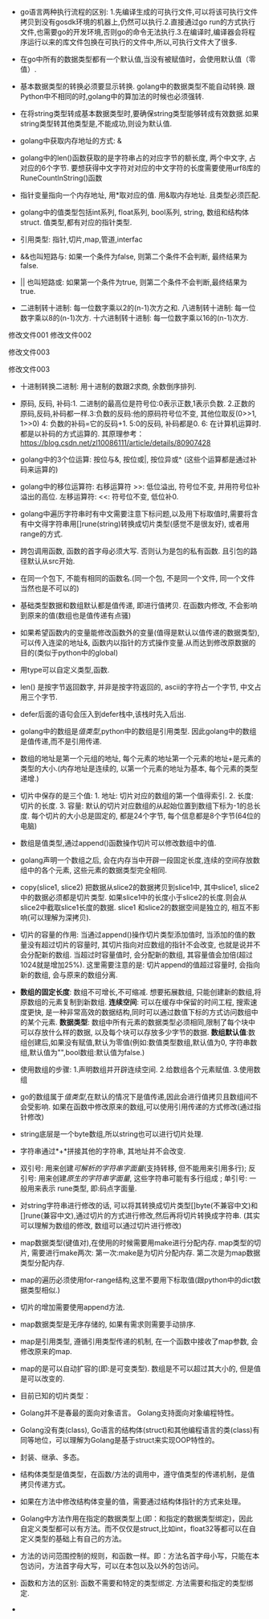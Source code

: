 - go语言两种执行流程的区别:
1.先编译生成的可执行文件,可以将该可执行文件拷贝到没有gosdk环境的机器上,仍然可以执行.2.直接通过go run的方式执行文件,也需要go的开发环境,否则go的命令无法执行.3.在编译时,编译器会将程序运行以来的库文件包换在可执行的文件中,所以,可执行文件大了很多.

- 在go中所有的数据类型都有一个默认值,当没有被赋值时，会使用默认值（零值）.

- 基本数据类型的转换必须要显示转换. golang中的数据类型不能自动转换. 跟Python中不相同的时,golang中的算加法的时候也必须强转. 

- 在将string类型转成基本数据类型时,要确保string类型能够转成有效数据.如果string类型转其他类型是,不能成功,则设为默认值.

- golang中获取内存地址的方式: &

- golang中的len()函数获取的是字符串占的对应字节的额长度, 两个中文字, 占对应的6个字节. 要想获得中文字符对对应的中文字符的长度需要使用urf8库的RuneCountInString()函数

- 指针变量指向一个内存地址, 用*取对应的值. 用&取内存地址. 且类型必须匹配.

- golang中的值类型包括int系列, float系列, bool系列, string, 数组和结构体struct. 值类型,都有对应的指针类型.

- 引用类型: 指针,切片,map,管道,interfac

- &&也叫短路与: 如果一个条件为false, 则第二个条件不会判断, 最终结果为false.

- || 也叫短路或: 如果第一个条件为true, 则第二个条件不会判断,最终结果为true.

- 二进制转十进制: 每一位数字乘以2的(n-1)次方之和. 八进制转十进制: 每一位数字乘以8的(n-1)次方. 十六进制转十进制: 每一位数字乘以16的(n-1)次方.




修改文件001
修改文件002

修改文件003

修改文件003



- 十进制转换二进制: 用十进制的数跟2求商, 余数倒序排列.

- 原码, 反码, 补码:1. 二进制的最高位是符号位:0表示正数,1表示负数.  2.正数的原码,反码,补码都一样.3:负数的反码:他的原码符号位不变, 其他位取反(0>>1, 1>>0) 4: 负数的补码=它的反码+1.   5:0的反码, 补码都是0.  6: 在计算机运算时.都是以补码的方式运算的. 其原理参考：https://blog.csdn.net/zl10086111/article/details/80907428


- golang中的3个位运算: 按位与&, 按位或|, 按位异或^ (这些个运算都是通过补码来运算的)
- golang中的移位运算符: 右移运算符 >>: 低位溢出, 符号位不变, 并用符号位补溢出的高位. 左移运算符: <<: 符号位不变, 低位补0.
- golang中遍历字符串时有中文需要注意下标问题,以及用下标取值时,需要将含有中文得字符串用[]rune(string)转换成切片类型(感觉不是很友好), 或者用 range的方式.
- 跨包调用函数, 函数的首字母必须大写. 否则认为是包的私有函数. 且引包的路径默认从src开始.
- 在同一个包下, 不能有相同的函数名.(同一个包, 不是同一个文件, 同一个文件当然也是不可以的)
- 基础类型数据和数组默认都是值传递, 即进行值拷贝. 在函数内修改, 不会影响到原来的值(数组也是值传递有点骚)
- 如果希望函数内的变量能修改函数外的变量(值得是默认以值传递的数据类型),可以传入连梁的地址&, 函数内以指针的方式操作变量.从而达到修改原数据的目的(类似于python中的global)
- 用type可以自定义类型,函数.
- len() 是按字节返回数字, 并非是按字符返回的, ascii的字符占一个字节, 中文占用三个字节.
- defer后面的语句会压入到defer栈中,该栈时先入后出.
- golang中的数组是*值类型*,python中的数组是引用类型. 因此golang中的数组是值传递,而不是引用传递.
- 数组的地址是第一个元组的地址, 每个元素的地址第一个元素的地址+是元素的类型的大小.(内存地址是连续的, 以第一个元素的地址为基本, 每个元素的类型递增.)
- 切片中保存的是三个值: 1. 地址: 切片对应的数组的第一个值得索引. 2. 长度: 切片的长度. 3. 容量: 默认的切片对应数组的从起始位置到数组下标为-1的总长度.
每个切片的大小总是固定的, 都是24个字节, 每个信息都是8个字节(64位的电脑)
- 数组是值类型,通过append()函数操作切片可以修改数组中的值.
- golang声明一个数组之后, 会在内存当中开辟一段固定长度,连续的空间存放数组中的各个元素, 这些元素的数据类型完全相同.
- copy(slice1, slice2) 把数据从slice2的数据拷贝到slice1中, 其中slice1, slice2中的数据必须都是切片类型. 如果slice1中的长度小于slice2的长度.则会从slice2中截取slice1长度的数据. slice1 和slice2的数据空间是独立的, 相互不影响(可以理解为深拷贝).
- 切片的容量的作用: 当通过append()操作切片类型添加值时, 当添加的值的数量没有超过切片的容量时, 其切片指向对应数组的指针不会改变, 也就是说并不会分配新的数组. 当超过时容量值时, 会分配新的数组, 其容量值会加倍(超过1024就是增加25%).  这里需要注意的是: 切片append的值超过容量时, 会指向新的数组, 会与原来的数组分离. 
- **数组的固定长度**: 数组不可增长,不可缩减. 想要拓展数组, 只能创建新的数组,将原数组的元素复制到新数组. **连续空间**: 可以在缓存中保留的时间工程, 搜索速度更快, 是一种非常高效的数据结构,同时可以通过数值下标的方式访问数组中的某个元素.
**数据类型**: 数组中所有元素的数据类型必须相同,限制了每个块中可以存放什么样的数据, 以及每个块可以存放多少字节的数据. **数组默认值**:数组创建后,如果没有赋值,默认为零值(例如:数值类型数组,默认值为0, 字符串数组,默认值为"",bool数组:默认值为false.)
- 使用数组的步骤: 1.声明数组并开辟连续空间. 2.给数组各个元素赋值. 3.使用数组
- go的数组属于*值类型*,在默认的情况下是值传递,因此会进行值拷贝且数组间不会受影响. 如果在函数中修改原来的数组,可以使用引用传递的方式修改(通过指针修改)
- string底层是一个byte数组,所以string也可以进行切片处理.
- 字符串通过*+*拼接其他的字符串, 其地址并不会改变.
- 双引号: 用来创建*可解析的字符串字面量*(支持转移, 但不能用来引用多行); 反引号: 用来创建*原生的字符串字面量*, 这些字符串可能有多行组成 ; 单引号: 一般用来表示 rune类型, 即:码点字面量. 
- 对string字符串进行修改的话, 可以将其转换成切片类型[]byte(不兼容中文)和[]rune(兼容中文),通过切片的方式进行修改,然后再将切片转换成字符串. (其实可以理解为数组的修改, 数组可以通过切片进行修改)
- map数据类型(键值对),在使用的时候需要用make进行分配内存. map类型的切片, 需要进行make两次: 第一次:make是为切片分配内存. 第二次是为map数据类型分配内存. 
- map的遍历必须使用for-range结构,这里不要用下标取值(跟python中的dict数据类型相似.)
- 切片的增加需要使用append方法.
- map数据类型是无序存储的, 如果有需求则需要手动排序.
- map是引用类型, 遵循引用类型传递的机制, 在一个函数中接收了map参数, 会修改原来的map.
- map的是可以自动扩容的(即:是可变类型). 数组是不可以超过其大小的, 但是值是可以改变的.
- 目前已知的切片类型：
- Golang并不是春最的面向对象语言。 Golang支持面向对象编程特性。
- Golang没有类(class), Go语言的结构体(struct)和其他编程语言的类(class)有同等地位，可以理解为Golang是基于struct来实现OOP特性的。
- 封装、继承、多态。 
- 结构体类型是值类型，在函数/方法的调用中，遵守值类型的传递机制，是值拷贝传递方式。
- 如果在方法中修改结构体变量的值，需要通过结构体指针的方式来处理。
- Golang中方法作用在指定的数据类型上(即：和指定的数据类型绑定)，因此 自定义类型都可以有方法。而不仅仅是struct,比如int，float32等都可以在自定义类型的基础上有自己的方法。
- 方法的访问范围控制的规则，和函数一样。即：方法名首字母小写，只能在本包访问，方法首字母大写，可以在本包以及以外的包访问。
- 函数和方法的区别: 函数不需要和特定的类型绑定. 方法需要和指定的类型绑定. 
- 

